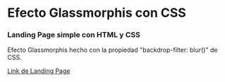 # Efecto Glassmorphis con CSS

### Landing Page simple con HTML y CSS

Efecto Glassmorphis hecho con la propiedad "backdrop-filter: blur()" de CSS.

[Link de Landing Page](https://elian-gonzalez2000.github.io/Glassmorphis/)